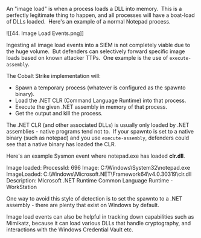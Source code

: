 An "image load" is when a process loads a DLL into memory.  This is a perfectly legitimate thing to happen, and all processes will have a boat-load of DLLs loaded.  Here's an example of a normal Notepad process.

![[44. Image Load Events.png]]

Ingesting all image load events into a SIEM is not completely viable due to the huge volume.  But defenders can selectively forward specific image loads based on known attacker TTPs.  One example is the use of `execute-assembly`.

The Cobalt Strike implementation will:

-   Spawn a temporary process (whatever is configured as the spawnto binary).
-   Load the .NET CLR (Command Language Runtime) into that process.
-   Execute the given .NET assembly in memory of that process.
-   Get the output and kill the process.

The .NET CLR (and other associated DLLs) is usually only loaded by .NET assemblies - native programs tend not to.  If your spawnto is set to a native binary (such as notepad) and you use `execute-assembly`, defenders could see that a native binary has loaded the CLR.

Here's an example Sysmon event where notepad.exe has loaded **clr.dll**.

Image loaded:
ProcessId: 696
Image: C:\Windows\System32\notepad.exe
ImageLoaded: C:\Windows\Microsoft.NET\Framework64\v4.0.30319\clr.dll
Description: Microsoft .NET Runtime Common Language Runtime - WorkStation

  

One way to avoid this style of detection is to set the spawnto to a .NET assembly - there are plenty that exist on Windows by default.

Image load events can also be helpful in tracking down capabilities such as Mimikatz, because it can load various DLLs that handle cryptography, and interactions with the Windows Credential Vault etc.

